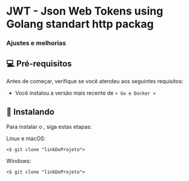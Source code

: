 # JWT - Json Web Tokens using Golang standart http packag

### Ajustes e melhorias


## 💻 Pré-requisitos

Antes de começar, verifique se você atendeu aos seguintes requisitos:
* Você instalou a versão mais recente de `< Go e Docker >`

## 🚀 Instalando <blogorm>

Para instalar o <blogorm>, siga estas etapas:

Linux e macOS:
```
<$ git clone "linkDoProjeto">
```

Windows:
```
<$ git clone "linkDoProjeto">
```
